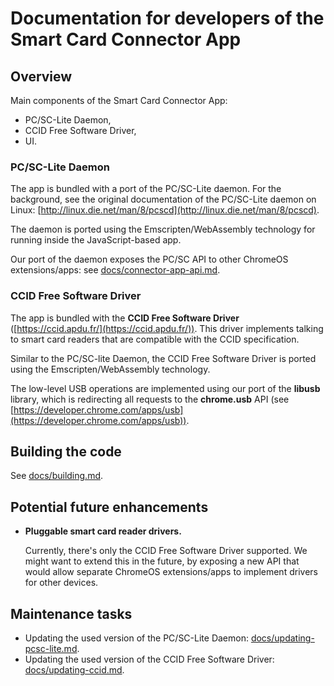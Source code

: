 # Documentation for developers of the Smart Card Connector App


## Overview

Main components of the Smart Card Connector App:

* PC/SC-Lite Daemon,
* CCID Free Software Driver,
* UI.

### PC/SC-Lite Daemon

The app is bundled with a port of the PC/SC-Lite daemon. For the background, see
the original documentation of the PC/SC-Lite daemon on Linux:
[http://linux.die.net/man/8/pcscd](http://linux.die.net/man/8/pcscd).

The daemon is ported using the Emscripten/WebAssembly technology for running
inside the JavaScript-based app.

Our port of the daemon exposes the PC/SC API to other ChromeOS extensions/apps:
see [docs/connector-app-api.md](connector-app-api.md).

### CCID Free Software Driver

The app is bundled with the **CCID Free Software Driver**
([https://ccid.apdu.fr/](https://ccid.apdu.fr/)). This driver implements talking
to smart card readers that are compatible with the CCID specification.

Similar to the PC/SC-lite Daemon, the CCID Free Software Driver is ported using
the Emscripten/WebAssembly technology.

The low-level USB operations are implemented using our port of the **libusb**
library, which is redirecting all requests to the **chrome.usb** API (see
[https://developer.chrome.com/apps/usb](https://developer.chrome.com/apps/usb)).


## Building the code

See [docs/building.md](building.md).


## Potential future enhancements

* **Pluggable smart card reader drivers.**

  Currently, there's only the CCID Free Software Driver supported. We might want
  to extend this in the future, by exposing a new API that would allow separate
  ChromeOS extensions/apps to implement drivers for other devices.


## Maintenance tasks

* Updating the used version of the PC/SC-Lite Daemon:
  [docs/updating-pcsc-lite.md](updating-pcsc-lite.md).
* Updating the used version of the CCID Free Software Driver:
  [docs/updating-ccid.md](updating-ccid.md).
